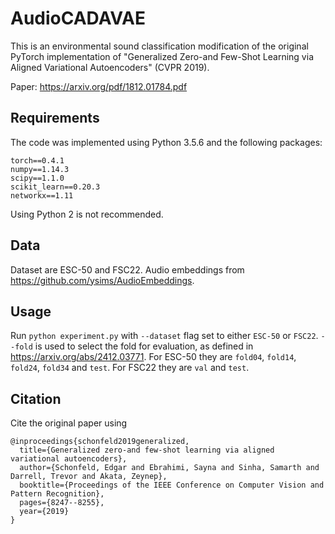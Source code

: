 # AudioCADAVAE

This is an environmental sound classification modification of the original PyTorch implementation of "Generalized Zero-and Few-Shot Learning via Aligned Variational Autoencoders" (CVPR 2019).

Paper: https://arxiv.org/pdf/1812.01784.pdf
  
## Requirements
The code was implemented using Python 3.5.6 and the following packages:

```
torch==0.4.1
numpy==1.14.3
scipy==1.1.0
scikit_learn==0.20.3
networkx==1.11
```

Using Python 2 is not recommended.

## Data

Dataset are ESC-50 and FSC22. Audio embeddings from https://github.com/ysims/AudioEmbeddings. 

## Usage

Run `python experiment.py` with `--dataset` flag set to either `ESC-50` or `FSC22`. `--fold` is used to select the fold for evaluation, as defined in https://arxiv.org/abs/2412.03771. For ESC-50 they are `fold04`, `fold14`, `fold24`, `fold34` and `test`. For FSC22 they are `val` and `test`. 

## Citation

Cite the original paper using

```
@inproceedings{schonfeld2019generalized,
  title={Generalized zero-and few-shot learning via aligned variational autoencoders},
  author={Schonfeld, Edgar and Ebrahimi, Sayna and Sinha, Samarth and Darrell, Trevor and Akata, Zeynep},
  booktitle={Proceedings of the IEEE Conference on Computer Vision and Pattern Recognition},
  pages={8247--8255},
  year={2019}
}
```
